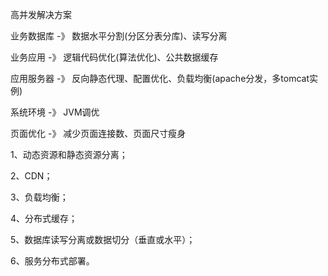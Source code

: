 高并发解决方案

业务数据库  -》 数据水平分割(分区分表分库)、读写分离

业务应用 -》 逻辑代码优化(算法优化)、公共数据缓存

应用服务器 -》 反向静态代理、配置优化、负载均衡(apache分发，多tomcat实例)

系统环境 -》 JVM调优

页面优化 -》 减少页面连接数、页面尺寸瘦身

1、动态资源和静态资源分离；

2、CDN；

3、负载均衡；

4、分布式缓存；

5、数据库读写分离或数据切分（垂直或水平）；

6、服务分布式部署。

 